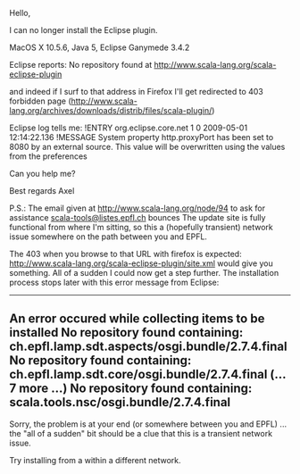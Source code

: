 Hello,

I can no longer install the Eclipse plugin.

MacOS X 10.5.6, Java 5, Eclipse Ganymede 3.4.2

Eclipse reports:
  No repository found at http://www.scala-lang.org/scala-eclipse-plugin

and indeed if I surf to that address in Firefox I'll get redirected to 403
forbidden page
(http://www.scala-lang.org/archives/downloads/distrib/files/scala-plugin/)

Eclipse log tells me:
  !ENTRY org.eclipse.core.net 1 0 2009-05-01 12:14:22.136
  !MESSAGE System property http.proxyPort has been set to 8080 by an external
source. This value will be overwritten using the values from the preferences


Can you help me?


Best regards
  Axel

P.S.: The email given at http://www.scala-lang.org/node/94
to ask for assistance scala-tools@listes.epfl.ch bounces
The update site is fully functional from where I'm sitting, so this a (hopefully transient) network issue somewhere on the path between you and EPFL.

The 403 when you browse to that URL with firefox is expected: http://www.scala-lang.org/scala-eclipse-plugin/site.xml would give you something.
All of a sudden I could now get a step further. The installation process stops later
with this error message from Eclipse:

---
An error occured while collecting items to be installed
 No repository found containing: ch.epfl.lamp.sdt.aspects/osgi.bundle/2.7.4.final
 No repository found containing: ch.epfl.lamp.sdt.core/osgi.bundle/2.7.4.final
 (... 7 more ...)
 No repository found containing: scala.tools.nsc/osgi.bundle/2.7.4.final
---


Sorry, the problem is at your end (or somewhere between you and EPFL) ... the "all of a sudden" bit should be a clue that this is a transient network issue.

Try installing from a within a different network.
